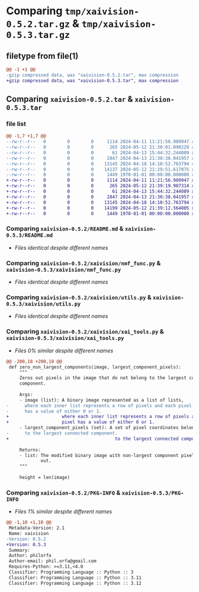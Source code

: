 # Comparing `tmp/xaivision-0.5.2.tar.gz` & `tmp/xaivision-0.5.3.tar.gz`

## filetype from file(1)

```diff
@@ -1 +1 @@
-gzip compressed data, was "xaivision-0.5.2.tar", max compression
+gzip compressed data, was "xaivision-0.5.3.tar", max compression
```

## Comparing `xaivision-0.5.2.tar` & `xaivision-0.5.3.tar`

### file list

```diff
@@ -1,7 +1,7 @@
--rw-r--r--   0        0        0     1114 2024-04-11 11:21:56.989947 xaivision-0.5.2/README.md
--rw-r--r--   0        0        0      265 2024-05-12 21:30:01.090229 xaivision-0.5.2/pyproject.toml
--rw-r--r--   0        0        0       61 2024-04-13 15:44:32.244089 xaivision-0.5.2/xaivision/__init__.py
--rw-r--r--   0        0        0     2847 2024-04-13 21:30:38.041957 xaivision-0.5.2/xaivision/nmf_func.py
--rw-r--r--   0        0        0    13145 2024-04-18 14:10:52.763794 xaivision-0.5.2/xaivision/utils.py
--rw-r--r--   0        0        0    14137 2024-05-12 21:29:51.617075 xaivision-0.5.2/xaivision/xai_tools.py
--rw-r--r--   0        0        0     1449 1970-01-01 00:00:00.000000 xaivision-0.5.2/PKG-INFO
+-rw-r--r--   0        0        0     1114 2024-04-11 11:21:56.989947 xaivision-0.5.3/README.md
+-rw-r--r--   0        0        0      265 2024-05-12 21:39:19.907314 xaivision-0.5.3/pyproject.toml
+-rw-r--r--   0        0        0       61 2024-04-13 15:44:32.244089 xaivision-0.5.3/xaivision/__init__.py
+-rw-r--r--   0        0        0     2847 2024-04-13 21:30:38.041957 xaivision-0.5.3/xaivision/nmf_func.py
+-rw-r--r--   0        0        0    13145 2024-04-18 14:10:52.763794 xaivision-0.5.3/xaivision/utils.py
+-rw-r--r--   0        0        0    14199 2024-05-12 21:39:12.564805 xaivision-0.5.3/xaivision/xai_tools.py
+-rw-r--r--   0        0        0     1449 1970-01-01 00:00:00.000000 xaivision-0.5.3/PKG-INFO
```

### Comparing `xaivision-0.5.2/README.md` & `xaivision-0.5.3/README.md`

 * *Files identical despite different names*

### Comparing `xaivision-0.5.2/xaivision/nmf_func.py` & `xaivision-0.5.3/xaivision/nmf_func.py`

 * *Files identical despite different names*

### Comparing `xaivision-0.5.2/xaivision/utils.py` & `xaivision-0.5.3/xaivision/utils.py`

 * *Files identical despite different names*

### Comparing `xaivision-0.5.2/xaivision/xai_tools.py` & `xaivision-0.5.3/xaivision/xai_tools.py`

 * *Files 0% similar despite different names*

```diff
@@ -200,18 +200,18 @@
 def zero_non_largest_components(image, largest_component_pixels):
     """
     Zeros out pixels in the image that do not belong to the largest connected
     component.
 
     Args:
     - image (list): A binary image represented as a list of lists,
-      where each inner list represents a row of pixels and each pixel
-      has a value of either 0 or 1.
+                    where each inner list represents a row of pixels and each
+                    pixel has a value of either 0 or 1.
     - largest_component_pixels (set): A set of pixel coordinates belonging
-      to the largest connected component.
+                                        to the largest connected component.
 
     Returns:
     - list: The modified binary image with non-largest component pixels zeroed
             out.
     """
 
     height = len(image)
```

### Comparing `xaivision-0.5.2/PKG-INFO` & `xaivision-0.5.3/PKG-INFO`

 * *Files 1% similar despite different names*

```diff
@@ -1,10 +1,10 @@
 Metadata-Version: 2.1
 Name: xaivision
-Version: 0.5.2
+Version: 0.5.3
 Summary: 
 Author: philorfa
 Author-email: phil.orfa@gmail.com
 Requires-Python: >=3.11,<4.0
 Classifier: Programming Language :: Python :: 3
 Classifier: Programming Language :: Python :: 3.11
 Classifier: Programming Language :: Python :: 3.12
```

